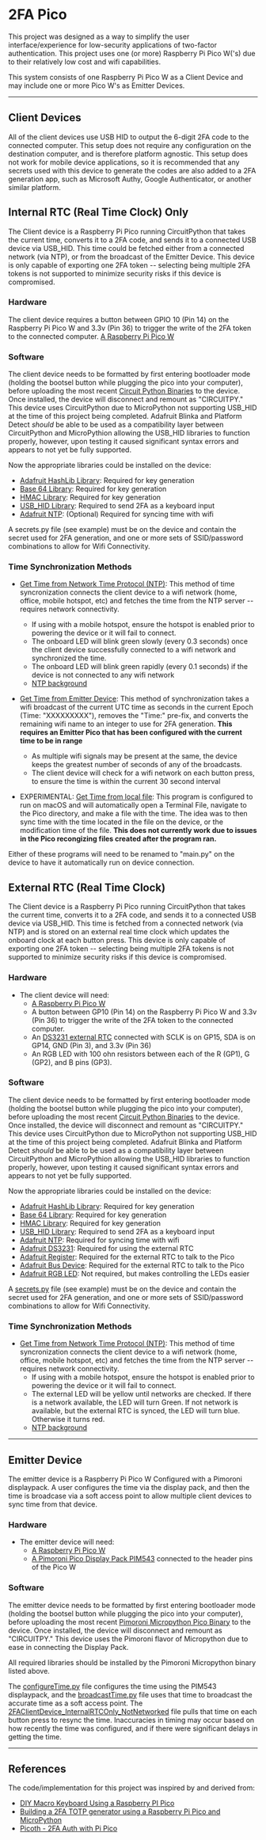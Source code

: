 # 2FA Pico

This project was designed as a way to simplify the user interface/experience for low-security applications of two-factor authentication. This project uses one (or more) Raspberry Pi Pico W('s) due to their relatively low cost and wifi capabilities.

This system consists of one Raspberry Pi Pico W as a Client Device and may include one or more Pico W's as Emitter Devices.

---

## Client Devices

All of the client devices use USB HID to output the 6-digit 2FA code to the connected computer. This setup does not require any configuration on the destination computer, and is therefore platform agnostic. This setup does not work for mobile device applications, so it is recommended that any secrets used with this device to generate the codes are also added to a 2FA generation app, such as Microsoft Authy, Google Authenticator, or another similar platform.

## Internal RTC (Real Time Clock) Only

The Client device is a Raspberry Pi Pico running CircuitPython that takes the current time, converts it to a 2FA code, and sends it to a connected USB device via USB_HID. This time could be fetched either from a connected network (via NTP), or from the broadcast of the Emitter Device. This device is only capable of exporting one 2FA token -- selecting being multiple 2FA tokens is not supported to minimize security risks if this device is compromised.

### Hardware

The client device requires a button between GPIO 10 (Pin 14) on the Raspberry Pi Pico W and 3.3v (Pin 36) to trigger the write of the 2FA token to the connected computer. [A Raspberry Pi Pico W](https://www.raspberrypi.com/documentation/microcontrollers/raspberry-pi-pico.html)

### Software

The client device needs to be formatted by first entering bootloader mode (holding the bootsel button while plugging the pico into your computer), before uploading the most recent [Circuit Python Binaries](https://circuitpython.org/board/raspberry_pi_pico/) to the device. Once installed, the device will disconnect and remount as "CIRCUITPY." This device uses CircuitPython due to MicroPython not supporting USB_HID at the time of this project being completed. Adafruit Blinka and Platform Detect *should* be able to be used as a compatibility layer between CircuitPython and MicroPythion allowing the USB_HID libraries to function properly, however, upon testing it caused significant syntax errors and appears to not yet be fully supported.

Now the appropriate libraries could be installed on the device:

- [Adafruit HashLib Library](https://github.com/adafruit/Adafruit_CircuitPython_hashlib): Required for key generation
- [Base 64 Library](https://github.com/python/cpython/blob/3.11/Lib/base64.py): Required for key generation
- [HMAC Library](https://github.com/micropython/micropython-lib/blob/master/python-stdlib/hmac/hmac.py): Required for key generation
- [USB_HID Library](https://github.com/adafruit/Adafruit_CircuitPython_HID): Required to send 2FA as a keyboard input
- [Adafruit NTP](https://github.com/adafruit/Adafruit_CircuitPython_NTP): (Optional) Required for syncing time with wifi

A secrets.py file (see example) must be on the device and contain the secret used for 2FA generation, and one or more sets of SSID/password combinations to allow for Wifi Connectivity.

### Time Synchronization Methods

- [Get Time from Network Time Protocol (NTP)](ClientDevice/2FAClientDevice_InternalRTCOnly_Networked.py): This method of time syncronization connects the client device to a wifi network (home, office, mobile hotspot, etc) and fetches the time from the NTP server -- requires network connectivity.
  - If using with a mobile hotspot, ensure the hotspot is enabled prior to powering the device or it will fail to connect.
  - The onboard LED will blink green slowly (every 0.3 seconds) once the client device successfully connected to a wifi network and synchronized the time.
  - The onboard LED will blink green rapidly (every 0.1 seconds) if the device is not connected to any wifi network
  - [NTP background](https://en.wikipedia.org/wiki/Network_Time_Protocol)

- [Get Time from Emitter Device](ClientDevice/2FAClientDevice_InternalRTCOnly_NotNetworked.py): This method of synchronization takes a wifi broadcast of the current UTC time as seconds in the current Epoch (Time: "XXXXXXXXX"), removes the "Time:" pre-fix, and converts the remaining wifi name to an integer to use for 2FA generation. **This requires an Emitter Pico that has been configured with the current time to be in range**
  - As multiple wifi signals may be present at the same, the device keeps the greatest number of seconds of any of the broadcasts.
  - The client device will check for a wifi network on each button press, to ensure the time is within the current 30 second interval

- EXPERIMENTAL: [Get Time from local file](ClientDevice/2FAClientDevice_InternalRTCOnly_CreateFileWithTime.py): This program is configured to run on macOS and will automatically open a Terminal File, navigate to the Pico directory, and make a file with the time. The idea was to then sync time with the time located in the file on the device, or the modification time of the file. **This does not currently work due to issues in the Pico recongizing files created after the program ran.**

Either of these programs will need to be renamed to "main.py" on the device to have it automatically run on device connection.

## External RTC (Real Time Clock)

The Client device is a Raspberry Pi Pico running CircuitPython that takes the current time, converts it to a 2FA code, and sends it to a connected USB device via USB_HID. This time is fetched from a connected network (via NTP) and is stored on an external real time clock which updates the onboard clock at each button press. This device is only capable of exporting one 2FA token -- selecting being multiple 2FA tokens is not supported to minimize security risks if this device is compromised.

### Hardware

- The client device will need:
  - [A Raspberry Pi Pico W](https://www.raspberrypi.com/documentation/microcontrollers/raspberry-pi-pico.html)
  - A button between GP10 (Pin 14) on the Raspberry Pi Pico W and 3.3v (Pin 36) to trigger the write of the 2FA token to the connected computer.
  - An [DS3231 external RTC](https://www.amazon.com/DS3231-AT24C32-Module-Memory-Replace/dp/B09LLMYBM1/ref=cm_cr_arp_d_product_top?ie=UTF8) connected with SCLK is on GP15, SDA is on GP14, GND (Pin 3), and 3.3v (Pin 36)
  - An RGB LED with 100 ohn resistors between each of the R (GP1), G (GP2), and B pins (GP3).

### Software

The client device needs to be formatted by first entering bootloader mode (holding the bootsel button while plugging the pico into your computer), before uploading the most recent [Circuit Python Binaries](https://circuitpython.org/board/raspberry_pi_pico/) to the device. Once installed, the device will disconnect and remount as "CIRCUITPY." This device uses CircuitPython due to MicroPython not supporting USB_HID at the time of this project being completed. Adafruit Blinka and Platform Detect *should* be able to be used as a compatibility layer between CircuitPython and MicroPythion allowing the USB_HID libraries to function properly, however, upon testing it caused significant syntax errors and appears to not yet be fully supported.

Now the appropriate libraries could be installed on the device:

- [Adafruit HashLib Library](https://github.com/adafruit/Adafruit_CircuitPython_hashlib): Required for key generation
- [Base 64 Library](https://github.com/python/cpython/blob/3.11/Lib/base64.py): Required for key generation
- [HMAC Library](https://github.com/micropython/micropython-lib/blob/master/python-stdlib/hmac/hmac.py): Required for key generation
- [USB_HID Library](https://github.com/adafruit/Adafruit_CircuitPython_HID): Required to send 2FA as a keyboard input
- [Adafruit NTP](https://github.com/adafruit/Adafruit_CircuitPython_NTP): Required for syncing time with wifi
- [Adafruit DS3231](https://github.com/adafruit/Adafruit_CircuitPython_DS3231/releases/tag/2.4.17): Required for using the external RTC
- [Adafruit Register](https://github.com/adafruit/Adafruit_CircuitPython_Register/releases/tag/1.9.15): Required for the external RTC to talk to the Pico
- [Adafruit Bus Device](https://github.com/adafruit/Adafruit_CircuitPython_BusDevice/releases/tag/5.2.4): Required for the external RTC to talk to the Pico
- [Adafruit RGB LED](https://github.com/adafruit/Adafruit_CircuitPython_RGBLED): Not required, but makes controlling the LEDs easier

A [secrets.py](ClientDevice/secrets.py) file (see example) must be on the device and contain the secret used for 2FA generation, and one or more sets of SSID/password combinations to allow for Wifi Connectivity.

### Time Synchronization Methods

- [Get Time from Network Time Protocol (NTP)](ClientDevice/2FAClientDevice_ExternalRTC_Networked.py): This method of time syncronization connects the client device to a wifi network (home, office, mobile hotspot, etc) and fetches the time from the NTP server -- requires network connectivity.
  - If using with a mobile hotspot, ensure the hotspot is enabled prior to powering the device or it will fail to connect.
  - The external LED will be yellow until networks are checked. If there is a network available, the LED will turn Green. If not network is available, but the external RTC is synced, the LED will turn blue. Otherwise it turns red.
  - [NTP background](https://en.wikipedia.org/wiki/Network_Time_Protocol)

---

## Emitter Device

The emitter device is a Raspberry Pi Pico W Configured with a Pimoroni displaypack. A user configures the time via the display pack, and then the time is broadcase via a soft access point to allow multiple client devices to sync time from that device.

### Hardware

- The emitter device will need:
  - [A Raspberry Pi Pico W](https://www.raspberrypi.com/documentation/microcontrollers/raspberry-pi-pico.html)
  - [A Pimoroni Pico Display Pack PIM543](https://shop.pimoroni.com/en-us/products/pico-display-pack) connected to the header pins of the Pico W

### Software

The emitter device needs to be formatted by first entering bootloader mode (holding the bootsel button while plugging the pico into your computer), before uploading the most recent [Pimoroni Micropython Pico Binary](https://github.com/pimoroni/pimoroni-pico/releases) to the device. Once installed, the device will disconnect and remount as "CIRCUITPY." This device uses the Pimoroni flavor of Micropython due to ease in connecting the Display Pack.

All required libraries should be installed by the Pimoroni Micropython binary listed above.

The [configureTime.py](EmitterDevice/configureTime.py) file configures the time using the PIM543 displaypack, and the [broadcastTime.py](EmitterDevice/broadcastTime.py) file uses that time to broadcast the accurate time as a soft access point. The [2FAClientDevice_InternalRTCOnly_NotNetworked](ClientDevice/2FAClientDevice_InternalRTCOnly_NotNetworked.py) file pulls that time on each button press to resync the time. Inaccuracies in timing may occur based on how recently the time was configured, and if there were significant delays in getting the time.

---

## References

The code/implementation for this project was inspired by and derived from:

- [DIY Macro Keyboard Using a Raspberry PI Pico](https://www.instructables.com/DIY-Macro-Keyboard-Using-a-Raspberry-PI-Pico/)
- [Building a 2FA TOTP generator using a Raspberry Pi Pico and MicroPython](https://eddmann.com/posts/building-a-2fa-totp-generator-using-a-raspberry-pi-pico-and-micropython/)
- [Picoth - 2FA Auth with Pi Pico](https://hackaday.io/project/177593-picoth-2fa-auth-with-pi-pico)
